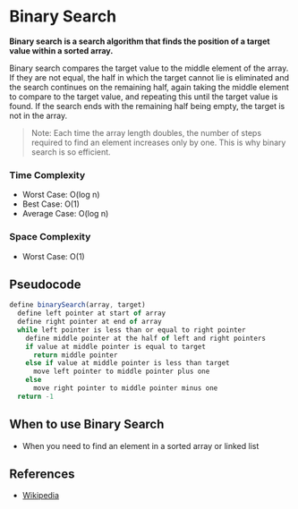 # Binary Search

**Binary search is a search algorithm that finds the position of a target value within a sorted array.**

Binary search compares the target value to the middle element of the array. If they are not equal, the half in which the target cannot lie is eliminated and the search continues on the remaining half, again taking the middle element to compare to the target value, and repeating this until the target value is found. If the search ends with the remaining half being empty, the target is not in the array.

> Note: Each time the array length doubles, the number of steps required to find an element increases only by one. This is why binary search is so efficient.

### Time Complexity

- Worst Case: O(log n)
- Best Case: O(1)
- Average Case: O(log n)

### Space Complexity

- Worst Case: O(1)

## Pseudocode

```js
define binarySearch(array, target)
  define left pointer at start of array
  define right pointer at end of array
  while left pointer is less than or equal to right pointer
    define middle pointer at the half of left and right pointers
    if value at middle pointer is equal to target
      return middle pointer
    else if value at middle pointer is less than target
      move left pointer to middle pointer plus one
    else
      move right pointer to middle pointer minus one
  return -1
```

## When to use Binary Search

- When you need to find an element in a sorted array or linked list

## References

- [Wikipedia](https://en.wikipedia.org/wiki/Binary_search_algorithm)
